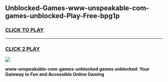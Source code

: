 
## Unblocked-Games-www-unspeakable-com-games-unblocked-Play-Free-bpg1p
<h3>
<a href="https://premium76.site?title=www-unspeakable-com-games-unblocked&ref=15A">CLICK TO PLAY</a></h3>
<hr>

<h3>
<a href="https://premium76.site?title=www-unspeakable-com-games-unblocked&ref=15A">CLICK 2 PLAY</a>
  
</h3>

<a href="https://premium76.site?title=www-unspeakable-com-games-unblocked&ref=15A"><img src="https://clearcache.store/games.png"></a>


**www-unspeakable-com-games-unblocked games unblocked: Your Gateway to Fun and Accessible Online Gaming**
